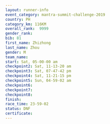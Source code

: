 ```yaml
---
layout: runner-info 
event_category: mantra-summit-challenge-2019 
country: PH
category_km: 116KM
overall_rank:  9999
gender_rank: 
bib: 81
first_name: Zhizhong
last_name: Zhou
gender: M
team_name: 
start: Sat, 05-00-00 am
checkpoint2: Sat, 11-13-20 am
checkpoint3: Sat, 07-47-42 pm
checkpoint4: Sat, 11-21-15 pm
checkpoint5: Sun, 04-59-02 am
checkpoint6: 
checkpoint7: 
checkpoint8: 
finish: 
race_time: 23-59-02
status: DNF
certificate: 
---
```


